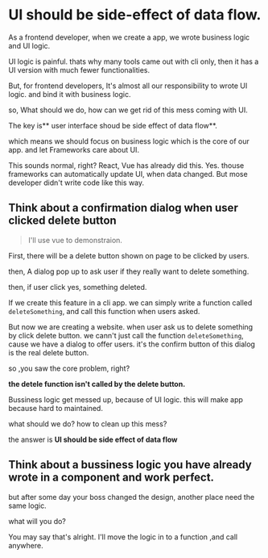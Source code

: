 # UI should be side-effect of data flow.

As a frontend developer, when we create a app, we wrote business logic and UI logic.

UI logic is painful. thats why many tools came out with cli only, then it has a UI version with much fewer functionalities.

But, for frontend developers, It's almost all our responsibility to wrote UI logic. and bind it with business logic.

so, What should we do, how can we get rid of this mess coming with UI.

The key is** user interface shoud be side effect of data flow**.

which means we should focus on business logic which is the core of our app. and let Frameworks care about UI.

This sounds normal, right? React, Vue has already did this. Yes. thouse frameworks can automatically update UI, when data changed. But mose developer didn't write code like this way.

## Think about a confirmation dialog when user clicked delete button

> I'll use vue to demonstraion.

First, there will be a delete button shown on page to be clicked by users.

then, A dialog pop up to ask user if they really want to delete something.

then, if user click yes, something deleted.

If we create this feature in a cli app. we can simply write a function called `deleteSomething`, and call this function when users asked.

But now we are creating a website. when user ask us to delete something by click delete button. we cann't just call the function `deleteSomething`, cause we have a dialog to offer users. it's the confirm button of this dialog is the real delete button.

so ,you saw the core problem, right?

**the detele function isn't called by the delete button.**

Bussiness logic get messed up, because of UI logic. this will make app because hard to maintained.

what should we do? how to clean up this mess?

the answer is **UI should be side effect of data flow**

## Think about a bussiness logic you have already wrote in a component and work perfect.

but after some day your boss changed the design, another place need the same logic.

what will you do?

You may say that's alright. I'll move the logic in to a function ,and call anywhere.
